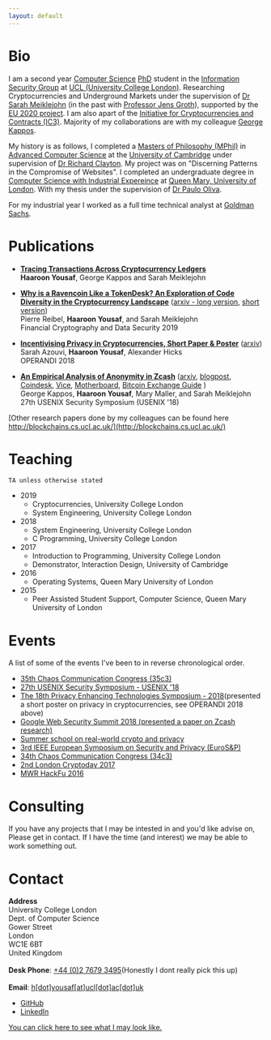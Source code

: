 ```yaml
---
layout: default
---
```

# Bio

I am a second year [Computer Science](http://www.cs.ucl.ac.uk/) 
[PhD](https://en.wikipedia.org/wiki/Doctor_of_Philosophy) student in
the [Information Security Group](http://sec.cs.ucl.ac.uk/) at
[UCL (University College London)](http://www.ucl.ac.uk). 
Researching Cryptocurrencies and Underground Markets under the supervision 
of [Dr Sarah Meiklejohn](http://www0.cs.ucl.ac.uk/staff/S.Meiklejohn/) (in the past with 
[Professor Jens Groth](http://www0.cs.ucl.ac.uk/staff/j.groth/)), supported by 
the [EU 2020 project](https://ec.europa.eu/programmes/horizon2020/). 
I am also apart of the [Initiative for Cryptocurrencies and Contracts (IC3)](http://www.initc3.org/).
Majority of my collaborations are with my colleague [George Kappos](https://georgekap.github.io/).

My history is as follows, 
I completed a [Masters of Philosophy (MPhil)](https://en.wikipedia.org/wiki/Master_of_Philosophy) 
in [Advanced Computer Science](https://www.cl.cam.ac.uk/admissions/acs/) at the
[University of Cambridge](http://www.cam.ac.uk/) under supervision of 
[Dr Richard Clayton](https://www.cl.cam.ac.uk/~rnc1/). 
My project was on "Discerning Patterns in the Compromise of Websites". I completed an 
undergraduate degree in [Computer Science with Industrial Expereince](http://www.qmul.ac.uk/undergraduate/coursefinder/courses/79923.html) 
at [Queen Mary, University of London](http://www.eecs.qmul.ac.uk/). With my thesis under 
the supervision of [Dr Paulo Oliva](http://www.eecs.qmul.ac.uk/~pbo/).

For my industrial year I worked as a full time technical analyst at 
[Goldman Sachs](http://www.goldmansachs.com/). 


# Publications

* **[Tracing Transactions Across Cryptocurrency Ledgers](files/shapeshift.pdf)** <br/>
  <b>Haaroon Yousaf</b>, George Kappos and Sarah Meiklejohn<br/>

* **[Why is a Ravencoin Like a TokenDesk? An Exploration of Code Diversity in the Cryptocurrency Landscape](files/ravencoin.pdf)** 
([arxiv - long version](https://arxiv.org/abs/1810.08420), [short version](files/ravencoin_short.pdf))<br/>
  Pierre Reibel, <b>Haaroon Yousaf</b>, and Sarah Meiklejohn<br/>
  Financial Cryptography and Data Security 2019 <br/>

* **[Incentivising Privacy in Cryptocurrencies, Short Paper & Poster](files/incentivising.pdf)** ([arxiv](https://arxiv.org/abs/1901.02695))<br/>
  Sarah Azouvi, <b> Haaroon Yousaf</b>, Alexander Hicks<br/>
  OPERANDI 2018
  
* **[An Empirical Analysis of Anonymity in Zcash](files/usenix18.pdf)**
  ([arxiv](https://arxiv.org/abs/1805.03180),
  [blogpost](https://www.benthamsgaze.org/2018/05/09/the-pools-run-dry-analyzing-anonymity-in-zcash/), 
  [Coindesk](https://www.coindesk.com/zcash-privacy-weakened-by-certain-behaviors-researchers-say/), 
  [Vice](https://motherboard.vice.com/en_us/article/j5k7zp/zcash-shadow-brokers-uncover-hacking-tool-sales), 
  [Motherboard](https://motherboard.vice.com/en_us/article/j5k7zp/zcash-shadow-brokers-uncover-hacking-tool-sales),
  [Bitcoin Exchange Guide](https://bitcoinexchangeguide.com/zcash-crypto-transactions-on-bitfinex-to-shadow-brokers-for-nsa-stolen-code-hacking-tools-may-be-untraceable/)
  ) <br/>
  George Kappos, <b>Haaroon Yousaf</b>, Mary Maller, and Sarah Meiklejohn<br/>
  27th USENIX Security Symposium (USENIX '18)

[Other research papers done by my colleagues can be found here http://blockchains.cs.ucl.ac.uk/](http://blockchains.cs.ucl.ac.uk/)

# Teaching

`TA unless otherwise stated`
 
* 2019
  * Cryptocurrencies, University College London
  * System Engineering, University College London
* 2018 
  * System Engineering, University College London
  * C Programming, University College London
* 2017
  * Introduction to Programming, University College London
  * Demonstrator, Interaction Design, University of Cambridge
* 2016
  * Operating Systems, Queen Mary University of London
* 2015
  * Peer Assisted Student Support, Computer Science, Queen Mary University of London


# Events
<p> A list of some of the events I've been to in reverse chronological order.  </p>

* [35th Chaos Communication Congress (35c3)](https://www.ccc.de/en/)
* [27th USENIX Security Symposium - USENIX '18](https://www.usenix.org/conference/usenixsecurity18)
* [The 18th Privacy Enhancing Technologies Symposium - 2018](https://petsymposium.org/)(presented a short poster on privacy in cryptocurrencies, see OPERANDI 2018 above)
* [Google Web Security Summit 2018 (presented a paper on Zcash research)](https://sites.google.com/a/google.com/security-summit-2018/)
* [Summer school on real-world crypto and privacy](https://summerschool-croatia.cs.ru.nl/2018/)
* [3rd IEEE European Symposium on Security and Privacy (EuroS&P)](https://www.ieee-security.org/TC/EuroSP2018/)
* [34th Chaos Communication Congress (34c3)](https://www.ccc.de/en/)
* [2nd London Cryptoday 2017](https://londoncryptoday.wordpress.com/)
* [MWR HackFu 2016](https://hackfu.mwrinfosecurity.com/)


# Consulting
<p>
If you have any projects that I may be intested in and you'd like advise on, 
Please get in contact. If I have the time (and interest) we may be able to work something out.  
</p>

# Contact

  <b>Address<br/></b>
  University College London<br/>
  Dept. of Computer Science<br/>
  Gower Street<br/>
  London<br/>
  WC1E 6BT<br/>
  United Kingdom<br/><br/>
  <b>Desk Phone</b>: <a href="tel:+44276793495">+44 (0)2 7679 3495</a>(Honestly I dont really pick this up)<br/><br/>
  <b>Email</b>: <a href="mailto:h[dot]yousaf[at]ucl[dot]ac[dot]uk?Subject=I%20Come%20From%20Your%20Website" target="_top">h[dot]yousaf[at]ucl[dot]ac[dot]uk</a><br/>
* [GitHub](https://github.com/haaroon)
* [LinkedIn](https://www.linkedin.com/in/haaroonyousaf/)

[You can click here to see what I may look like.](files/me.jpg)
